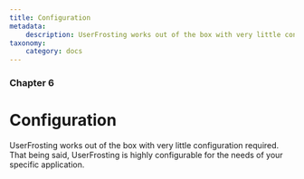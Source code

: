 ```yaml
---
title: Configuration
metadata:
    description: UserFrosting works out of the box with very little configuration required.  That being said, UserFrosting is highly configurable for the needs of your specific application.
taxonomy:
    category: docs
---
```


### Chapter 6

# Configuration

UserFrosting works out of the box with very little configuration required.  That being said, UserFrosting is highly configurable for the needs of your specific application.
